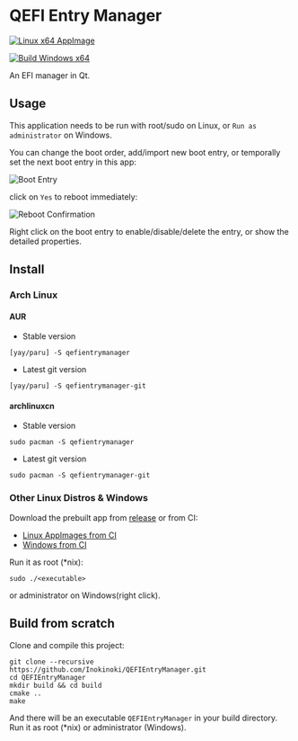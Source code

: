 # QEFI Entry Manager

[![Linux x64 AppImage](https://github.com/Inokinoki/QEFIEntryManager/actions/workflows/cmake-linux-amd64-appimage.yml/badge.svg)](https://github.com/Inokinoki/QEFIEntryManager/actions/workflows/cmake-linux-amd64-appimage.yml)

[![Build Windows x64](https://github.com/Inokinoki/QEFIEntryManager/actions/workflows/cmake-windows-x86-x64.yml/badge.svg)](https://github.com/Inokinoki/QEFIEntryManager/actions/workflows/cmake-windows-x86-x64.yml)

An EFI manager in Qt.

## Usage

This application needs to be run with root/sudo on Linux, or `Run as administrator` on Windows.

You can change the boot order, add/import new boot entry, or temporally set the next boot entry in this app:

![Boot Entry](.github/main.png)

click on `Yes` to reboot immediately:

![Reboot Confirmation](.github/reboot_confirm.png)

Right click on the boot entry to enable/disable/delete the entry, or show the detailed properties.

## Install
### Arch Linux
#### AUR
- Stable version

```shell
[yay/paru] -S qefientrymanager
```

- Latest git version

```shell
[yay/paru] -S qefientrymanager-git
```

#### archlinuxcn
- Stable version

```shell
sudo pacman -S qefientrymanager
```

- Latest git version

```shell
sudo pacman -S qefientrymanager-git
```

### Other Linux Distros & Windows
Download the prebuilt app from [release](https://github.com/Inokinoki/QEFIEntryManager/releases) or from CI:

- [Linux AppImages from CI](https://github.com/Inokinoki/QEFIEntryManager/actions/workflows/cmake-linux-amd64-appimage.yml)
- [Windows from CI](https://github.com/Inokinoki/QEFIEntryManager/actions/workflows/cmake-windows-x86-x64.yml)

Run it as root (*nix):

```
sudo ./<executable>
```

or administrator on Windows(right click).

## Build from scratch

Clone and compile this project:

```
git clone --recursive https://github.com/Inokinoki/QEFIEntryManager.git
cd QEFIEntryManager
mkdir build && cd build
cmake ..
make
```

And there will be an executable `QEFIEntryManager` in your build directory. Run it as root (*nix) or administrator (Windows).
